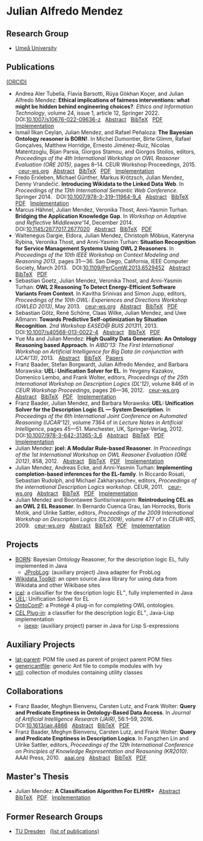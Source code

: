# Julian Alfredo Mendez


## Research Group

* [Umeå University](https://www.umu.se/en/staff/julian-mendez/)


## Publications

[(ORCID)](https://orcid.org/0000-0002-7383-0529)

* <a id="AlBaKoMe2022"></a> Andrea Aler Tubella, Flavia Barsotti, Rüya Gökhan Koçer, and Julian Alfredo Mendez: **Ethical implications of fairness interventions: what might be hidden behind engineering choices?**. *Ethics and Information Technology*, volume 24, issue 1, article 12, Springer 2022.
 &nbsp; DOI:[10.1007/s10676-022-09636-z](https://doi.org/10.1007/s10676-022-09636-z)
 &nbsp; [Abstract](https://link.springer.com/article/10.1007/s10676-022-09636-z#Abs1)
 &nbsp; [BibTeX](https://citation-needed.springer.com/v2/references/10.1007/s10676-022-09636-z?format=bibtex)
 &nbsp; [PDF](https://link.springer.com/content/pdf/10.1007/s10676-022-09636-z.pdf)
 &nbsp; [Implementation](https://gitlab.com/ing-umea/eit-ethical-implications)
* <a id="CeMePe2015"></a> İsmail İlkan Ceylan, Julian Mendez, and Rafael Peñaloza: **The Bayesian Ontology reasoner is BORN!**. In Michel Dumontier, Birte Glimm, Rafael Gonçalves, Matthew Horridge, Ernesto Jiménez-Ruiz, Nicolas Matentzoglu, Bijan Parsia, Giorgos Stamou, and Giorgos Stoilos, editors, *Proceedings of the 4th International Workshop on OWL Reasoner Evaluation (ORE 2015)*, pages 8–14. CEUR Workshop Proceedings, 2015.
 &nbsp; [ceur-ws.org](http://ceur-ws.org/Vol-1387/paper_5.pdf)
 &nbsp; [Abstract](https://tu-dresden.de/ing/informatik/thi/lat/forschung/veroeffentlichungen#CJ2015:abstract)
 &nbsp; [BibTeX](https://tu-dresden.de/ing/informatik/thi/lat/forschung/veroeffentlichungen#CJ2015:bibtex)
 &nbsp; [PDF](https://lat.inf.tu-dresden.de/research/papers/2015/CeMePe-ORE15.pdf)
 &nbsp; [Implementation](https://julianmendez.github.io/born)
* <a id="ErxGu14"></a> Fredo Erxleben, Michael Günther, Markus Krötzsch, Julian Mendez, Denny Vrandečić. **Introducing Wikidata to the Linked Data Web**. In *Proceedings of the 13th International Semantic Web Conference*. Springer 2014.
 &nbsp; DOI:[10.1007/978-3-319-11964-9_4](https://doi.org/10.1007/978-3-319-11964-9_4)
 &nbsp; [Abstract](https://iccl.inf.tu-dresden.de/web/Inproceedings4005#BEtabid1-0)
 &nbsp; [BibTeX](https://iccl.inf.tu-dresden.de/web/Inproceedings4005#BEtabid1-1)
 &nbsp; [PDF](https://iccl.inf.tu-dresden.de/w/images/3/3a/Wikidata-RDF-export-2014.pdf)
 &nbsp; [Implementation](https://github.com/Wikidata/Wikidata-Toolkit)
* <a id="HaMeTT-ARM-14"></a> Marcus Hähnel, Julian Mendez, Veronika Thost, Anni-Yasmin Turhan. **Bridging the Application Knowledge Gap**. In *Workshop on Adaptive and Reflective Middleware'14*, December 2014.
 &nbsp; DOI:[10.1145/2677017.2677020](https://doi.org/10.1145/2677017.2677020)
 &nbsp; [Abstract](https://tu-dresden.de/ing/informatik/thi/lat/forschung/veroeffentlichungen#HaMeTT-ARM-14:abstract)
 &nbsp; [BibTeX](https://tu-dresden.de/ing/informatik/thi/lat/forschung/veroeffentlichungen#HaMeTT-ARM-14:bibtex)
 &nbsp; [PDF](https://lat.inf.tu-dresden.de/research/papers/2014/HaMeTT-ARM-14.pdf)
* <a id="DelMe13"></a> Waltenegus Dargie, Eldora, Julian Mendez, Christoph Möbius, Kateryna Rybina, Veronika Thost, and Anni-Yasmin Turhan: **Situation Recognition for Service Management Systems Using OWL 2 Reasoners**. In *Proceedings of the 10th IEEE Workshop on Context Modeling and Reasoning 2013*, pages 31—36. San Diego, California, IEEE Computer Society, March 2013.
 &nbsp; DOI:[10.1109/PerComW.2013.6529452](https://doi.org/10.1109/PerComW.2013.6529452)
 &nbsp; [Abstract](https://tu-dresden.de/ing/informatik/thi/lat/forschung/veroeffentlichungen#DelMe13:abstract)
 &nbsp; [BibTeX](https://tu-dresden.de/ing/informatik/thi/lat/forschung/veroeffentlichungen#DelMe13:bibtex)
 &nbsp; [PDF](https://lat.inf.tu-dresden.de/research/papers/2013/DElMe-CoMoRea-13.pdf)
* <a id="GoMeT13"></a> Sebastian Goetz, Julian Mendez, Veronika Thost, and Anni-Yasmin Turhan: **OWL 2 Reasoning To Detect Energy-Efficient Software Variants From Context**. In Kavitha Srinivas and Simon Jupp, editors, *Proceedings of the 10th OWL: Experiences and Directions Workshop (OWLED 2013)*, May 2013.
 &nbsp; [ceur-ws.org](http://ceur-ws.org/Vol-1080/owled2013_11.pdf)
 &nbsp; [Abstract](https://tu-dresden.de/ing/informatik/thi/lat/forschung/veroeffentlichungen#GoMeT13:abstract)
 &nbsp; [BibTeX](https://tu-dresden.de/ing/informatik/thi/lat/forschung/veroeffentlichungen#GoMeT13:bibtex)
 &nbsp; [PDF](https://lat.inf.tu-dresden.de/research/papers/2013/GoMeT-OWLED-13.pdf)
* <a id="GoScWiMeAs13"></a> Sebastian Götz, René Schöne, Claas Wilke, Julian Mendez, and Uwe Aßmann: **Towards Predictive Self-optimization by Situation Recognition**. *2nd Workshop EASED@ BUIS 2013*11, 2013.
 &nbsp; DOI:[10.1007/s40568-013-0022-4](https://doi.org/10.1007/s40568-013-0022-4)
 &nbsp; [Abstract](https://tu-dresden.de/ing/informatik/thi/lat/forschung/veroeffentlichungen#GoScWiMeAs13:abstract)
 &nbsp; [BibTeX](https://tu-dresden.de/ing/informatik/thi/lat/forschung/veroeffentlichungen#GoScWiMeAs13:bibtex)
 &nbsp; [PDF](https://lat.inf.tu-dresden.de/research/papers/2013/GoScWiMeAs13.pdf)
* <a id="MaMe-AIBD13"></a> Yue Ma and Julian Mendez: **High Quality Data Generation: An Ontology Reasoning based Approach**. In *AIBD'13: The First International Workshop on Artificial Intelligence for Big Data (in conjunction with IJCAI'13)*, 2013.
 &nbsp; [Abstract](https://tu-dresden.de/ing/informatik/thi/lat/forschung/veroeffentlichungen#MaMe-AIBD13:abstract)
 &nbsp; [BibTeX](https://tu-dresden.de/ing/informatik/thi/lat/forschung/veroeffentlichungen#MaMe-AIBD13:bibtex)
 &nbsp; [Papers](http://osullivan.ucc.ie/pubs/aibd13.pdf)
* <a id="BBMM-DL-12"></a> Franz Baader, Stefan Borgwardt, Julian Alfredo Mendez, and Barbara Morawska: **UEL: Unification Solver for EL**. In Yevgeny Kazakov, Domenico Lembo, and Frank Wolter, editors, *Proceedings of the 25th International Workshop on Description Logics (DL'12)*, volume 846 of in *CEUR Workshop Proceedings*, pages 26—36, 2012.
 &nbsp; [ceur-ws.org](http://ceur-ws.org/Vol-846/paper_8.pdf)
 &nbsp; [Abstract](https://tu-dresden.de/ing/informatik/thi/lat/forschung/veroeffentlichungen#BBMM-DL-12:abstract)
 &nbsp; [BibTeX](https://tu-dresden.de/ing/informatik/thi/lat/forschung/veroeffentlichungen#BBMM-DL-12:bibtex)
 &nbsp; [PDF](https://lat.inf.tu-dresden.de/research/papers/2012/BBMM-DL-12.pdf)
 &nbsp; [Implementation](https://julianmendez.github.io/uel)
* <a id="BaMM-IJCAR-12"></a> Franz Baader, Julian Mendez, and Barbara Morawska: **UEL: Unification Solver for the Description Logic EL — System Description**. In *Proceedings of the 6th International Joint Conference on Automated Reasoning (IJCAR'12)*, volume 7364 of in *Lecture Notes in Artificial Intelligence*, pages 45—51. Manchester, UK, Springer-Verlag, 2012.
 &nbsp; DOI:[10.1007/978-3-642-31365-3_6](https://doi.org/10.1007/978-3-642-31365-3_6)
 &nbsp; [Abstract](https://tu-dresden.de/ing/informatik/thi/lat/forschung/veroeffentlichungen#BaMM-IJCAR-12:abstract)
 &nbsp; [BibTeX](https://tu-dresden.de/ing/informatik/thi/lat/forschung/veroeffentlichungen#BaMM-IJCAR-12:bibtex)
 &nbsp; [PDF](https://lat.inf.tu-dresden.de/research/papers/2012/BaMM-IJCAR-12.pdf)
 &nbsp; [Implementation](https://julianmendez.github.io/uel)
* <a id="Me-ORE12"></a> Julian Mendez: **jcel: A Modular Rule-based Reasoner**. *In Proceedings of the 1st International Workshop on OWL Reasoner Evaluation (ORE 2012)*, 858, 2012.
 &nbsp; [Abstract](https://tu-dresden.de/ing/informatik/thi/lat/forschung/veroeffentlichungen#Me-ORE12:abstract)
 &nbsp; [BibTeX](https://tu-dresden.de/ing/informatik/thi/lat/forschung/veroeffentlichungen#Me-ORE12:bibtex)
 &nbsp; [PDF](https://lat.inf.tu-dresden.de/research/papers/2012/Me-ORE12.pdf)
 &nbsp; [Implementation](https://julianmendez.github.io/jcel)
* <a id="MeEcTu-DL11"></a> Julian Mendez, Andreas Ecke, and Anni-Yasmin Turhan: **Implementing completion-based inferences for the EL-family**. In Riccardo Rosati, Sebastian Rudolph, and Michael Zakharyaschev, editors, *Proceedings of the international Description Logics workshop*. CEUR, 2011.
 &nbsp; [ceur-ws.org](http://ceur-ws.org/Vol-745/paper_56.pdf)
 &nbsp; [Abstract](https://tu-dresden.de/ing/informatik/thi/lat/forschung/veroeffentlichungen#MeEcTu-DL11:abstract)
 &nbsp; [BibTeX](https://tu-dresden.de/ing/informatik/thi/lat/forschung/veroeffentlichungen#MeEcTu-DL11:bibtex)
 &nbsp; [PDF](https://lat.inf.tu-dresden.de/research/papers/2011/MeEcTu-DL.pdf)
 &nbsp; [Implementation](https://julianmendez.github.io/jcel)
* <a id="MeSu-DL09"></a> Julian Mendez and Boontawee Suntisrivaraporn: **Reintroducing CEL as an OWL 2 EL Reasoner**. In Bernardo Cuenca Grau, Ian Horrocks, Boris Motik, and Ulrike Sattler, editors, *Proceedings of the 2009 International Workshop on Description Logics (DL2009)*, volume 477 of in *CEUR-WS*, 2009.
 &nbsp; [ceur-ws.org](http://ceur-ws.org/Vol-477/paper_65.pdf)
 &nbsp; [Abstract](https://tu-dresden.de/ing/informatik/thi/lat/forschung/veroeffentlichungen#MeSu-DL09:abstract)
 &nbsp; [BibTeX](https://tu-dresden.de/ing/informatik/thi/lat/forschung/veroeffentlichungen#MeSu-DL09:bibtex)
 &nbsp; [PDF](https://lat.inf.tu-dresden.de/research/papers/2009/MeSu-DL09.pdf)
 &nbsp; [Implementation](https://tu-dresden.de/ing/informatik/thi/lat/forschung/software/cel)


## Projects

* [BORN](https://julianmendez.github.io/born): Bayesian Ontology Reasoner, for the description logic EL, fully implemented in Java
  * [JProbLog](https://julianmendez.github.io/jproblog): (auxiliary project) Java adapter for ProbLog
* [Wikidata Toolkit](https://github.com/Wikidata/Wikidata-Toolkit): an open source Java library for using data from Wikidata and other Wikibase sites
* [jcel](https://julianmendez.github.io/jcel): a classifier for the description logic EL<sup>+</sup>, fully implemented in Java
* [UEL](https://julianmendez.github.io/uel): Unification Solver for EL
* [OntoComP](https://julianmendez.github.io/ontocomp): a Protégé 4 plug-in for completing OWL ontologies.
* [CEL Plug-in](https://tu-dresden.de/ing/informatik/thi/lat/forschung/software/cel): a classifier for the description logic EL<sup>+</sup>, Java-Lisp implementation
  * [jsexp](https://julianmendez.github.io/jsexp): (auxiliary project) parser in Java for Lisp S-expressions


## Auxiliary Projects

* [lat-parent](https://julianmendez.github.io/lat-parent): POM file used as parent of project parent POM files
* [genericantfile](https://julianmendez.github.io/genericantfile): generic Ant file to compile modules with Ivy
* [util](https://julianmendez.github.io/util): collection of modules containing utility classes


## Collaborations

* <a id="BBLW-JAIR16"></a> Franz Baader, Meghyn Bienvenu, Carsten Lutz, and Frank Wolter: **Query and Predicate Emptiness in Ontology-Based Data Access**. In *Journal of Artificial Intelligence Research (JAIR)*, 56:1–59, 2016.
 &nbsp; DOI:[10.1613/jair.4866](https://doi.org/10.1613/jair.4866)
 &nbsp; [Abstract](https://tu-dresden.de/ing/informatik/thi/lat/forschung/veroeffentlichungen#BBLW-JAIR16:abstract)
 &nbsp; [BibTeX](https://tu-dresden.de/ing/informatik/thi/lat/forschung/veroeffentlichungen#BBLW-JAIR16:bibtex)
 &nbsp; [PDF](https://lat.inf.tu-dresden.de/research/papers/2016/BBLW-JAIR16.pdf)
* <a id="BaaderBLW10"></a> Franz Baader, Meghyn Bienvenu, Carsten Lutz, and Frank Wolter: **Query and Predicate Emptiness in Description Logics**. In Fangzhen Lin and Ulrike Sattler, editors, *Proceedings of the 12th International Conference on Principles of Knowledge Representation and Reasoning (KR2010)*. AAAI Press, 2010.
 &nbsp; [aaai.org](https://aaai.org/ocs/index.php/KR/KR2010/paper/view/1246)
 &nbsp; [Abstract](https://tu-dresden.de/ing/informatik/thi/lat/forschung/veroeffentlichungen#BaaderBLW10:abstract)
 &nbsp; [BibTeX](https://tu-dresden.de/ing/informatik/thi/lat/forschung/veroeffentlichungen#BaaderBLW10:bibtex)
 &nbsp; [PDF](https://lat.inf.tu-dresden.de/research/papers/2010/BaaderBLW10.pdf)


## Master's Thesis

* <a id="Men-Mas-11"></a> Julian Mendez: **A Classification Algorithm For ELHIfR+**
 &nbsp; [Abstract](https://tu-dresden.de/ing/informatik/thi/lat/forschung/abschlussarbeiten/diplomarbeiten-und-masterarbeiten#Men-Mas-11:abstract)
 &nbsp; [BibTeX](https://tu-dresden.de/ing/informatik/thi/lat/forschung/abschlussarbeiten/diplomarbeiten-und-masterarbeiten#Men-Mas-11:bibtex)
 &nbsp; [PDF](https://lat.inf.tu-dresden.de/research/mas/Men-Mas-11.pdf)
 &nbsp; [Implementation](https://julianmendez.github.io/jcel)


## Former Research Groups

* [TU Dresden](https://iccl.inf.tu-dresden.de/web/Julian_Mendez/en)
 &nbsp; [(list of publications)](https://forschungsinfo.tu-dresden.de/suche?q=julian%20mendez&dfF=7&dfI=111&dfP=201&sort=berichtsjahr_desc)


